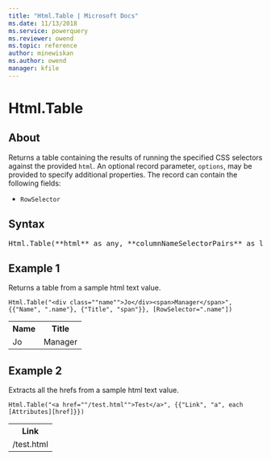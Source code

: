 ```yaml
---
title: "Html.Table | Microsoft Docs"
ms.date: 11/13/2018
ms.service: powerquery
ms.reviewer: owend
ms.topic: reference
author: minewiskan
ms.author: owend
manager: kfile
---
```

# Html.Table

  
## About  
Returns a table containing the results of running the specified CSS selectors against the provided `html`. An optional record parameter, `options`, may be provided to specify additional properties. The record can contain the following fields:

- `RowSelector`  
  
## Syntax

<pre>
Html.Table(**html** as any, **columnNameSelectorPairs** as list, optional **options** as nullable record) as table
</pre>
  
## Example 1

Returns a table from a sample html text value.

```powerquery-m
Html.Table("<div class=""name"">Jo</div><span>Manager</span>", {{"Name", ".name"}, {"Title", "span"}}, [RowSelector=".name"])
```

<table> <tr> <th>Name</th> <th>Title</th> </tr> <tr> <td>Jo</td> <td>Manager</td> </tr> </table>

## Example 2

Extracts all the hrefs from a sample html text value.

```powerquery-m
Html.Table("<a href=""/test.html"">Test</a>", {{"Link", "a", each [Attributes][href]}})
```

<table> <tr> <th>Link</th> </tr> <tr> <td>/test.html</td> </tr> </table>